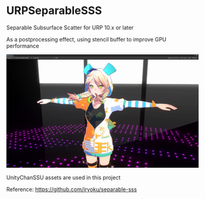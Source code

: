 # URPSeparableSSS
Separable Subsurface Scatter for URP 10.x or later

As a postprocessing effect, using stencil buffer to improve GPU performance

<p align="center">
  <img src="https://github.com/bearworks/URPSeparableSSS/blob/main/Image.png">
</p>

UnityChanSSU assets are used in this project

Reference:
https://github.com/iryoku/separable-sss
